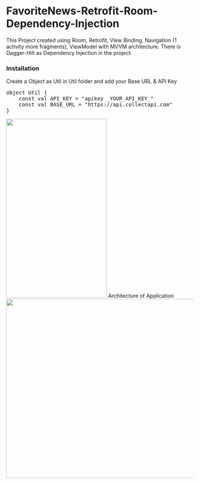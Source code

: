 # FavoriteNews-Retrofit-Room-Dependency-Injection

This Project created using Room, Retrofit, View Binding, Navigation (1 activity more fragments), ViewModel with MVVM architecture.
There is Dagger-Hilt as Dependency Injection in the project.

### Installation

Create a Object as Util in Util folder and add your Base URL & API Key
<pre>
object Util {
    const val API_KEY = "apikey _YOUR_API_KEY_"
    const val BASE_URL = "https://api.collectapi.com"
}
</pre>

<img src="https://user-images.githubusercontent.com/66143323/162932541-eaa9154c-1098-4e42-b4b9-76e48a563f21.gif" width=270 height=480>
Architecture of Application
<img src="https://user-images.githubusercontent.com/66143323/162940128-36b6ad42-1e25-440f-84cf-b0006d1f3aca.png" width=580 height=480>



 
